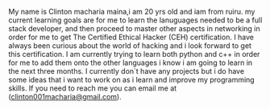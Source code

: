 My name is Clinton macharia maina,i am 20 yrs old and iam from ruiru.
my current learning goals are for me to learn the lanuguages needed to be a full stack developer, 
and then proceed to master other aspects in networking in order for me to get The Certified Ethical Hacker (CEH) certification.
I have always been curious about the world of hacking and i look forward to get this certification.
I am currently trying to learn both python and c++ in order for me to add them onto the other languages i know i am going to learn in the next three months.
I currently don`t have any projects but i do have some ideas that i want to work on as i learn and improve my programming skills.
If you need to reach me you can email me at (clinton001macharia@gmail.com).
